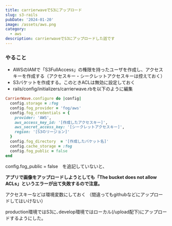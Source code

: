 ```yaml
---
title: carrierwaveでS3にアップロード
slug: s3-rails
pubDate: '2024-01-20'
image: /assets/aws.png
category:
  - aws
description: carrierwaveでS3にアップロードした話です
---
```


### やること

- AWSのIAMで「S3FullAccess」の権限を持ったユーザを作成し、アクセスキーを作成する（アクセスキー・シークレットアクセスキーは控えておく）
- S3バケットを作成する。このときACLは無効に設定しておく
- rails/config/initializers/carrierwave.rbを以下のように編集

```ruby 
CarrierWave.configure do |config|
  config.storage = :fog
  config.fog_provider = 'fog/aws'
  config.fog_credentials = {
    provider: 'AWS',
    aws_access_key_id: '[作成したアクセスキー]',
    aws_secret_access_key: '[シークレットアクセスキー]',
    region: '[S3のリージョン]'
  }
  config.fog_directory  = '[作成したバケット名]'
  config.cache_storage = :fog
  config.fog_public = false
end
```

config.fog_public = false　を追記していないと、

**アプリで画像をアップロードしようとしても「The bucket does not allow ACLs」というエラーが出て失敗するので注意。**

アクセスキーなどは環境変数にしておく
（間違ってもgithubなどにアップロードしてはいけない）

production環境ではS3に､develop環境ではローカル(/upload配下)にアップロードするようにした｡


